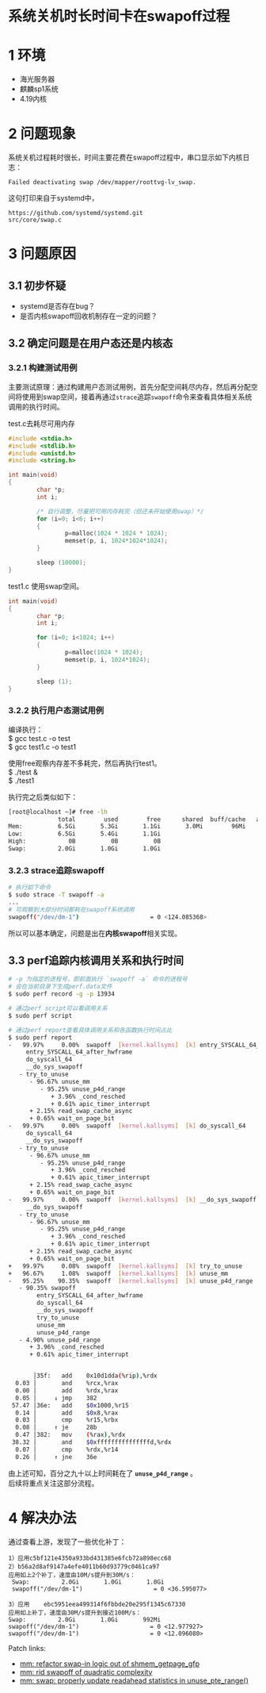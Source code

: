 <span id="hidden-autonumber"></span>

<h1 class="article-title">系统关机时长时间卡在swapoff过程</h1>

# 1 环境
- 海光服务器
- 麒麟sp1系统
- 4.19内核

# 2 问题现象
系统关机过程耗时很长，时间主要花费在swapoff过程中，串口显示如下内核日志：
```
Failed deactivating swap /dev/mapper/roottvg-lv_swap.
```
这句打印来自于systemd中，
```
https://github.com/systemd/systemd.git
src/core/swap.c
```

# 3 问题原因
## 3.1 初步怀疑
- systemd是否存在bug？
- 是否内核swapoff回收机制存在一定的问题？

## 3.2 确定问题是在用户态还是内核态

### 3.2.1 构建测试用例
主要测试原理：通过构建用户态测试用例，首先分配空间耗尽内存，然后再分配空间将使用到swap空间，接着再通过`strace`追踪`swapoff`命令来查看具体相关系统调用的执行时间。

test.c去耗尽可用内存
```c
#include <stdio.h>
#include <stdlib.h>
#include <unistd.h>
#include <string.h>

int main(void)
{
        char *p;
        int i;

        /* 自行调整，尽量把可用内存耗完（但还未开始使用swap）*/
        for (i=0; i<6; i++)
        {
                p=malloc(1024 * 1024 * 1024);
                memset(p, i, 1024*1024*1024);
        }

        sleep (10000);
}
```

test1.c 使用swap空间。
```c
int main(void)
{
        char *p;
        int i;

        for (i=0; i<1024; i++)
        {
                p=malloc(1024 * 1024);
                memset(p, i, 1024*1024);
        }

        sleep (1);
}
```

### 3.2.2 执行用户态测试用例
编译执行：   
$ gcc test.c -o test    
$ gcc test1.c -o test1   

使用free观察内存差不多耗完，然后再执行test1。   
$ ./test &   
$ ./test1   

执行完之后类似如下：
```sh
[root@localhost ~]# free -lh
              total        used        free      shared  buff/cache   available
Mem:          6.5Gi       5.3Gi       1.1Gi       3.0Mi        96Mi       1.0Gi
Low:          6.5Gi       5.4Gi       1.1Gi
High:            0B          0B          0B
Swap:         2.0Gi       1.0Gi       1.0Gi
```

### 3.2.3 strace追踪swapoff
```sh
# 执行如下命令
$ sudo strace -T swapoff -a
...
# 可观察到大部分时间都耗在swapoff系统调用
swapoff("/dev/dm-1")                    = 0 <124.085368>
```
所以可以基本确定，问题是出在**内核swapoff**相关实现。

## 3.3 perf追踪内核调用关系和执行时间
```sh
# -p 为指定的进程号，即前面执行 `swapoff -a` 命令的进程号
# 会在当前目录下生成perf.data文件
$ sudo perf record -g -p 13934

# 通过perf script可以看调用关系
$ sudo perf script

# 通过perf report查看具体调用关系和各函数执行时间占比
$ sudo perf report
-   99.97%     0.00%  swapoff  [kernel.kallsyms]  [k] entry_SYSCALL_64_after_hwframe                 ▒
     entry_SYSCALL_64_after_hwframe                                                                  ▒
     do_syscall_64                                                                                   ▒
     __do_sys_swapoff                                                                                ◆
   - try_to_unuse                                                                                    ▒
      - 96.67% unuse_mm                                                                              ▒
         - 95.25% unuse_p4d_range                                                                    ▒
            + 3.96% _cond_resched                                                                    ▒
            + 0.61% apic_timer_interrupt                                                             ▒
      + 2.15% read_swap_cache_async                                                                  ▒
      + 0.65% wait_on_page_bit                                                                       ▒
-   99.97%     0.00%  swapoff  [kernel.kallsyms]  [k] do_syscall_64                                  ▒
     do_syscall_64                                                                                   ▒
     __do_sys_swapoff                                                                                ▒
   - try_to_unuse                                                                                    ▒
      - 96.67% unuse_mm                                                                              ▒
         - 95.25% unuse_p4d_range                                                                    ▒
            + 3.96% _cond_resched                                                                    ▒
            + 0.61% apic_timer_interrupt                                                             ▒
      + 2.15% read_swap_cache_async                                                                  ▒
      + 0.65% wait_on_page_bit                                                                       ▒
-   99.97%     0.00%  swapoff  [kernel.kallsyms]  [k] __do_sys_swapoff                               ▒
     __do_sys_swapoff                                                                                ▒
   - try_to_unuse                                                                                    ▒
      - 96.67% unuse_mm                                                                              ▒
         - 95.25% unuse_p4d_range                                                                    ▒
            + 3.96% _cond_resched                                                                    ▒
            + 0.61% apic_timer_interrupt                                                             ▒
      + 2.15% read_swap_cache_async                                                                  ▒
      + 0.65% wait_on_page_bit                                                                       ▒
+   99.97%     0.08%  swapoff  [kernel.kallsyms]  [k] try_to_unuse                                   ▒
+   96.67%     1.08%  swapoff  [kernel.kallsyms]  [k] unuse_mm                                       ▒
-   95.25%    90.35%  swapoff  [kernel.kallsyms]  [k] unuse_p4d_range                                ▒
   - 90.35% swapoff                                                                                  ▒
        entry_SYSCALL_64_after_hwframe                                                               ▒
        do_syscall_64                                                                                ▒
        __do_sys_swapoff                                                                             ▒
        try_to_unuse                                                                                 ▒
        unuse_mm                                                                                     ▒
        unuse_p4d_range                                                                              ▒
   - 4.90% unuse_p4d_range                                                                           ▒
      + 3.96% _cond_resched                                                                          ▒
      + 0.61% apic_timer_interrupt              


       │35f:   add    0x10d1dda(%rip),%rdx                                                           ▒
  0.03 │       and    %rcx,%rax                                                                      ▒
  0.00 │       add    %rdx,%rax                                                                      ▒
  0.05 │     ↓ jmp    382                                                                            ▒
 57.47 │36e:   add    $0x1000,%r15                                                                   ▒
  0.14 │       add    $0x8,%rax                                                                      ▒
  0.03 │       cmp    %r15,%rbx                                                                      ▒
  0.08 │     ↑ je     28b                                                                            ▒
  0.47 │382:   mov    (%rax),%rdx                                                                    ▒
 38.32 │       and    $0xfffffffffffffffd,%rdx                                                       ▒
  0.07 │       cmp    %rdx,%r14                                                                      ▒
  0.26 │     ↑ jne    36e   
```
由上述可知，百分之九十以上时间耗在了 **`unuse_p4d_range`** 。   
后续将重点关注这部分流程。

# 4 解决办法
通过查看上游，发现了一些优化补丁：   
```
1）应用c5bf121e4350a933bd431385e6fcb72a898ecc68
2）b56a2d8af9147a4efe4011b60d93779c0461ca97
应用如上2个补丁，速度由10M/s提升到30M/s：
 Swap:         2.0Gi       1.0Gi       1.0Gi
 swapoff("/dev/dm-1")                    = 0 <36.595077>

3）应用    ebc5951eea499314f6fbbde20e295f1345c67330
应用如上补丁，速度由30M/s提升到接近100M/s：
Swap:         2.0Gi       1.0Gi       992Mi
swapoff("/dev/dm-1")                    = 0 <12.977927>
swapoff("/dev/dm-1")                    = 0 <12.096080>
```

Patch links:
- [mm: refactor swap-in logic out of shmem_getpage_gfp](https://git.kernel.org/pub/scm/linux/kernel/git/torvalds/linux.git/commit/?id=c5bf121e4350a933bd431385e6fcb72a898ecc68)
- [mm: rid swapoff of quadratic complexity](https://git.kernel.org/pub/scm/linux/kernel/git/torvalds/linux.git/commit/?id=b56a2d8af9147a4efe4011b60d93779c0461ca97)
- [mm: swap: properly update readahead statistics in unuse_pte_range()](https://git.kernel.org/pub/scm/linux/kernel/git/torvalds/linux.git/commit/?id=ebc5951eea499314f6fbbde20e295f1345c67330)
